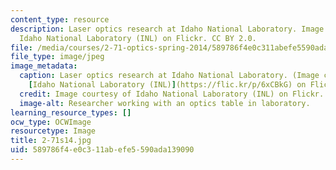 ```yaml
---
content_type: resource
description: Laser optics research at Idaho National Laboratory. Image courtesy of
  Idaho National Laboratory (INL) on Flickr. CC BY 2.0.
file: /media/courses/2-71-optics-spring-2014/589786f4e0c311abefe5590ada139090_2-71s14.jpg
file_type: image/jpeg
image_metadata:
  caption: Laser optics research at Idaho National Laboratory. (Image courtesy of
    [Idaho National Laboratory (INL)](https://flic.kr/p/6xCBkG) on Flickr. CC BY 2.0.)
  credit: Image courtesy of Idaho National Laboratory (INL) on Flickr. CC BY 2.0.
  image-alt: Researcher working with an optics table in laboratory.
learning_resource_types: []
ocw_type: OCWImage
resourcetype: Image
title: 2-71s14.jpg
uid: 589786f4-e0c3-11ab-efe5-590ada139090
---
```

